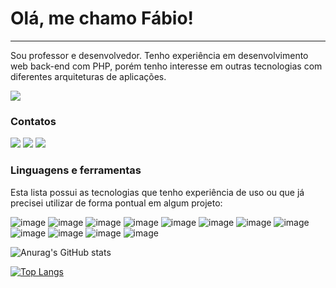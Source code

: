 <p align='center'>

# Olá, me chamo Fábio!
___

Sou professor e desenvolvedor. Tenho experiência em desenvolvimento web back-end com PHP, porém tenho interesse em outras tecnologias com diferentes arquiteturas de aplicações.

![](https://komarev.com/ghpvc/?username=fabiosperotto&color=blue)



### Contatos


<a href="https://twitter.com/fabio_sperotto" target="_blank"><img src="https://img.shields.io/badge/Twitter-1DA1F2?style=for-the-badge&logo=twitter&logoColor=white"></a> <a href="https://www.linkedin.com/in/fabiosperotto/" target="_blank"><img src="https://img.shields.io/badge/LinkedIn-0077B5?style=for-the-badge&logo=linkedin&logoColor=white"></a> <a href="https://www.instagram.com/fabio.sperotto/" target="_blank"><img src="https://img.shields.io/badge/Instagram-E4405F?style=for-the-badge&logo=instagram&logoColor=white"></a>



### Linguagens e ferramentas

Esta lista possui as tecnologias que tenho experiência de uso ou que já precisei utilizar de forma pontual em algum projeto:

![image](https://img.shields.io/badge/JavaScript-323330?style=for-the-badge&logo=javascript&logoColor=F7DF1E) ![image](https://img.shields.io/badge/PHP-777BB4?style=for-the-badge&logo=php&logoColor=white) ![image](https://img.shields.io/badge/C-00599C?style=for-the-badge&logo=c&logoColor=white) ![image](https://img.shields.io/badge/Java-ED8B00?style=for-the-badge&logo=java&logoColor=white) ![image](https://img.shields.io/badge/Markdown-000000?style=for-the-badge&logo=markdown&logoColor=white) ![image](https://img.shields.io/badge/Bootstrap-563D7C?style=for-the-badge&logo=bootstrap&logoColor=white) ![image](https://img.shields.io/badge/jQuery-0769AD?style=for-the-badge&logo=jquery&logoColor=white) ![image](https://img.shields.io/badge/Laravel-FF2D20?style=for-the-badge&logo=laravel&logoColor=white) ![image](https://img.shields.io/badge/Lumen-E74430?style=for-the-badge&logo=Lumen&logoColor=white) ![image](https://img.shields.io/badge/MySQL-00000F?style=for-the-badge&logo=mysql&logoColor=white) ![image](https://img.shields.io/badge/MongoDB-4EA94B?style=for-the-badge&logo=mongodb&logoColor=white) ![image](https://img.shields.io/badge/Heroku-430098?style=for-the-badge&logo=heroku&logoColor=white)



![Anurag's GitHub stats](https://github-readme-stats.vercel.app/api?username=fabiosperotto&theme=graywhite&count_private=true)

[![Top Langs](https://github-readme-stats.vercel.app/api/top-langs/?username=fabiosperotto&layout=compact&hide=html,css,JavaScript)](https://github.com/fabiosperotto)



</p>